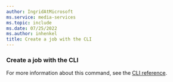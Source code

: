 ```yaml
---
author: IngridAtMicrosoft
ms.service: media-services
ms.topic: include
ms.date: 07/25/2022
ms.author: inhenkel
title: Create a job with the CLI
---
```


### Create a job with the CLI

For more information about this command, see the [CLI reference](/cli/azure/ams/job?view=azure-cli-latest&preserve-view=true#az-ams-job-start).
